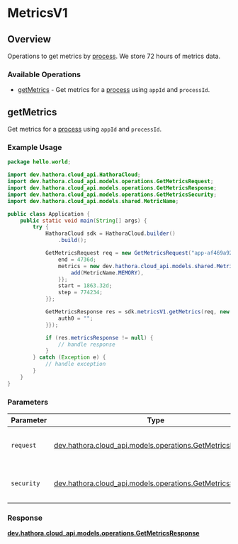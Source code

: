 # MetricsV1

## Overview

Operations to get metrics by [process](https://hathora.dev/docs/concepts/hathora-entities#process). We store 72 hours of metrics data.

### Available Operations

* [getMetrics](#getmetrics) - Get metrics for a [process](https://hathora.dev/docs/concepts/hathora-entities#process) using `appId` and `processId`.

## getMetrics

Get metrics for a [process](https://hathora.dev/docs/concepts/hathora-entities#process) using `appId` and `processId`.

### Example Usage

```java
package hello.world;

import dev.hathora.cloud_api.HathoraCloud;
import dev.hathora.cloud_api.models.operations.GetMetricsRequest;
import dev.hathora.cloud_api.models.operations.GetMetricsResponse;
import dev.hathora.cloud_api.models.operations.GetMetricsSecurity;
import dev.hathora.cloud_api.models.shared.MetricName;

public class Application {
    public static void main(String[] args) {
        try {
            HathoraCloud sdk = HathoraCloud.builder()
                .build();

            GetMetricsRequest req = new GetMetricsRequest("app-af469a92-5b45-4565-b3c4-b79878de67d2", "cbfcddd2-0006-43ae-996c-995fff7bed2e") {{
                end = 4736d;
                metrics = new dev.hathora.cloud_api.models.shared.MetricName[]{{
                    add(MetricName.MEMORY),
                }};
                start = 1863.32d;
                step = 774234;
            }};            

            GetMetricsResponse res = sdk.metricsV1.getMetrics(req, new GetMetricsSecurity("cum") {{
                auth0 = "";
            }});

            if (res.metricsResponse != null) {
                // handle response
            }
        } catch (Exception e) {
            // handle exception
        }
    }
}
```

### Parameters

| Parameter                                                                                                   | Type                                                                                                        | Required                                                                                                    | Description                                                                                                 |
| ----------------------------------------------------------------------------------------------------------- | ----------------------------------------------------------------------------------------------------------- | ----------------------------------------------------------------------------------------------------------- | ----------------------------------------------------------------------------------------------------------- |
| `request`                                                                                                   | [dev.hathora.cloud_api.models.operations.GetMetricsRequest](../../models/operations/GetMetricsRequest.md)   | :heavy_check_mark:                                                                                          | The request object to use for the request.                                                                  |
| `security`                                                                                                  | [dev.hathora.cloud_api.models.operations.GetMetricsSecurity](../../models/operations/GetMetricsSecurity.md) | :heavy_check_mark:                                                                                          | The security requirements to use for the request.                                                           |


### Response

**[dev.hathora.cloud_api.models.operations.GetMetricsResponse](../../models/operations/GetMetricsResponse.md)**

